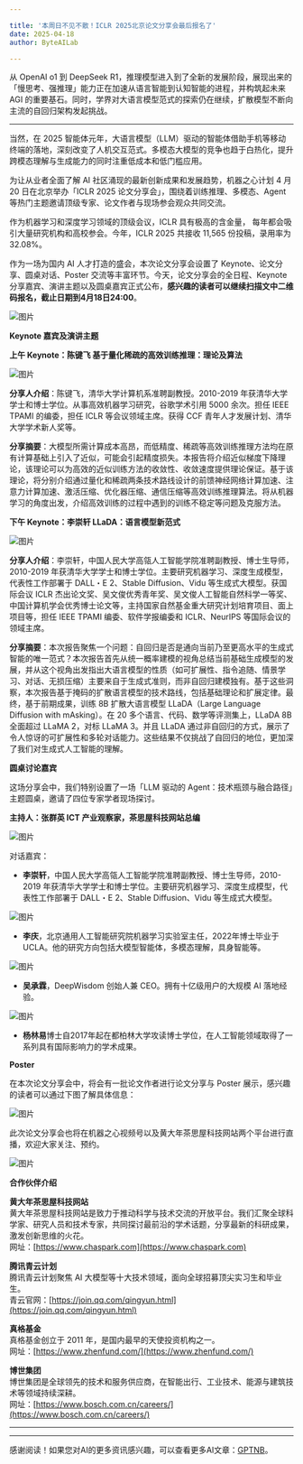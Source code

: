 ```yaml
---

title: '本周日不见不散！ICLR 2025北京论文分享会最后报名了'
date: 2025-04-18
author: ByteAILab

---
```


从 OpenAI o1 到 DeepSeek R1，推理模型进入到了全新的发展阶段，展现出来的「慢思考、强推理」能力正在加速从语言智能到认知智能的进程，并构筑起未来 AGI 的重要基石。同时，学界对大语言模型范式的探索仍在继续，扩散模型不断向主流的自回归架构发起挑战。

---


当然，在 2025 智能体元年，大语言模型（LLM）驱动的智能体借助手机等移动终端的落地，深刻改变了人机交互范式。多模态大模型的竞争也趋于白热化，提升跨模态理解与生成能力的同时注重低成本和低门槛应用。

为让从业者全面了解 AI 社区涌现的最新创新成果和发展趋势，机器之心计划 4 月 20 日在北京举办「ICLR 2025 论文分享会」，围绕着训练推理、多模态、Agent 等热门主题邀请顶级专家、论文作者与现场参会观众共同交流。

作为机器学习和深度学习领域的顶级会议，ICLR 具有极高的含金量， 每年都会吸引大量研究机构和高校参会。今年，ICLR 2025 共接收 11,565 份投稿，录用率为 32.08%。

作为一场为国内 AI 人才打造的盛会，本次论文分享会设置了 Keynote、论文分享、圆桌对话、Poster 交流等丰富环节。今天，论文分享会的全日程、Keynote 分享嘉宾、演讲主题以及圆桌嘉宾正式公布，**感兴趣的读者可以继续扫描文中二维码报名，截止日期到4月18日24:00**。

![图片](https://image.jiqizhixin.com/uploads/editor/703ff0de-2673-4003-bdfe-a5084f024e8c/640.png)

**Keynote 嘉宾及演讲主题**

**上午 Keynote：陈键飞 基于量化稀疏的高效训练推理：理论及算法**

![图片](https://image.jiqizhixin.com/uploads/editor/75f88a07-8a1c-496d-8868-2c4585da4385/640.png)

**分享人介绍**：陈键飞，清华大学计算机系准聘副教授。2010-2019 年获清华大学学士和博士学位。从事高效机器学习研究，谷歌学术引用 5000 余次。担任 IEEE TPAMI 的编委，担任 ICLR 等会议领域主席。获得 CCF 青年人才发展计划、清华大学学术新人奖等。

**分享摘要**：大模型所需计算成本高昂，而低精度、稀疏等高效训练推理方法均在原有计算基础上引入了近似，可能会引起精度损失。本报告将介绍近似梯度下降理论，该理论可以为高效的近似训练方法的收敛性、收敛速度提供理论保证。基于该理论，将分别介绍通过量化和稀疏两条技术路线设计的前馈神经网络计算加速、注意力计算加速、激活压缩、优化器压缩、通信压缩等高效训练推理算法。将从机器学习的角度出发，介绍高效训练的过程中遇到的训练不稳定等问题及克服方法。

**下午 Keynote：李崇轩 LLaDA：语言模型新范式**

![图片](https://image.jiqizhixin.com/uploads/editor/c146681b-a5c8-4c75-a63f-4fda144eb3e1/640.png)

**分享人介绍**：李崇轩，中国人民大学高瓴人工智能学院准聘副教授、博士生导师，2010-2019 年获清华大学学士和博士学位。主要研究机器学习、深度生成模型，代表性工作部署于 DALL・E 2、Stable Diffusion、Vidu 等生成式大模型。获国际会议 ICLR 杰出论文奖、吴文俊优秀青年奖、吴文俊人工智能自然科学一等奖、中国计算机学会优秀博士论文等，主持国家自然基金重大研究计划培育项目、面上项目等，担任 IEEE TPAMI 编委、软件学报编委和 ICLR、NeurIPS 等国际会议的领域主席。

**分享摘要**：本次报告聚焦一个问题：自回归是否是通向当前乃至更高水平的生成式智能的唯一范式？本次报告首先从统一概率建模的视角总结当前基础生成模型的发展，并从这个视角出发指出大语言模型的性质（如可扩展性、指令追随、情景学习、对话、无损压缩）主要来自于生成式准则，而非自回归建模独有。基于这些洞察，本次报告基于掩码的扩散语言模型的技术路线，包括基础理论和扩展定律。最终，基于前期成果，训练 8B 扩散大语言模型 LLaDA（Large Language Diffusion with mAsking）。在 20 多个语言、代码、数学等评测集上，LLaDA 8B 全面超过 LLaMA 2，对标 LLaMA 3。并且 LLaDA 通过非自回归的方式，展示了令人惊讶的可扩展性和多轮对话能力。这些结果不仅挑战了自回归的地位，更加深了我们对生成式人工智能的理解。

**圆桌讨论嘉宾**

这场分享会中，我们特别设置了一场「LLM 驱动的 Agent：技术瓶颈与融合路径」主题圆桌，邀请了四位专家学者现场探讨。

**主持人：张群英 ICT 产业观察家，茶思屋科技网站总编**

![图片](https://image.jiqizhixin.com/uploads/editor/05357f04-e6de-454f-8a3a-bc9fcaaed818/640.png)

对话嘉宾：
- **李崇轩**，中国人民大学高瓴人工智能学院准聘副教授、博士生导师，2010-2019 年获清华大学学士和博士学位。主要研究机器学习、深度生成模型，代表性工作部署于 DALL・E 2、Stable Diffusion、Vidu 等生成式大模型。

![图片](https://image.jiqizhixin.com/uploads/editor/5c9f856c-51fd-47e3-af32-2939524ed11c/640.png)

- **李庆**，北京通用人工智能研究院机器学习实验室主任，2022年博士毕业于UCLA。他的研究方向包括大模型智能体，多模态理解，具身智能等。

![图片](https://image.jiqizhixin.com/uploads/editor/ef27521d-4f1f-4771-9391-f8826c3d78eb/640.png)

- **吴承霖**，DeepWisdom 创始人兼 CEO。拥有十亿级用户的大规模 AI 落地经验。

![图片](https://image.jiqizhixin.com/uploads/editor/c129fa3d-2102-4999-9e7b-e296ad984778/640.png)

- **杨林易**博士自2017年起在都柏林大学攻读博士学位，在人工智能领域取得了一系列具有国际影响力的学术成果。

**Poster**

在本次论文分享会中，将会有一批论文作者进行论文分享与 Poster 展示，感兴趣的读者可以通过下图了解具体信息：

![图片](https://image.jiqizhixin.com/uploads/editor/9fde730e-1e28-4fcb-a4eb-30b984e86339/640.png)

此次论文分享会也将在机器之心视频号以及黄大年茶思屋科技网站两个平台进行直播，欢迎大家关注、预约。

![图片](https://image.jiqizhixin.com/uploads/editor/619c28c1-02c0-4db3-99e2-862ffbe74cb8/1744863301405.png)

**合作伙伴介绍**

**黄大年茶思屋科技网站**  
黄大年茶思屋科技网站是致力于推动科学与技术交流的开放平台。我们汇聚全球科学家、研究人员和技术专家，共同探讨最前沿的学术话题，分享最新的科研成果，激发创新思维的火花。  
网址：[https://www.chaspark.com](https://www.chaspark.com)

**腾讯青云计划**  
腾讯青云计划聚焦 AI 大模型等十大技术领域，面向全球招募顶尖实习生和毕业生。  
青云官网：[https://join.qq.com/qingyun.html](https://join.qq.com/qingyun.html)

**真格基金**  
真格基金创立于 2011 年，是国内最早的天使投资机构之一。  
网址：[https://www.zhenfund.com/](https://www.zhenfund.com/)

**博世集团**  
博世集团是全球领先的技术和服务供应商，在智能出行、工业技术、能源与建筑技术等领域持续深耕。  
网址：[https://www.bosch.com.cn/careers/](https://www.bosch.com.cn/careers/)

---
---
感谢阅读！如果您对AI的更多资讯感兴趣，可以查看更多AI文章：[GPTNB](https://gptnb.com)。
